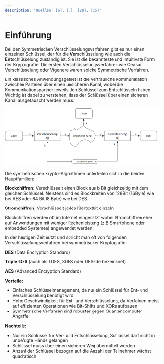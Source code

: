 ```yaml
---
description: 'Quellen: [6], [7], [20], [25]'
---
```


# Einführung

Bei den Symmetrischen Verschlüsselungsverfahren gibt es nur einen einzelnen Schlüssel, der für die **Ver**schlüsselung wie auch die **Ent**schlüsselung zuständig ist.  Sie ist die bekannteste und intuitivste Form der Kryptografie. Die ersten Verschlüsselungsverfahren wie Ceasar Verschlüsselung oder Vigenere waren solche Symmetrische Verfahren.

Ein klassisches Anwendungsgebiet ist die vertrauliche Kommunikation zwischen Parteien über einen unsicheren Kanal, wobei die Kommunikationspartner jeweils den Schlüssel zum Entschlüsseln haben. Wichtig ist dabei zu verstehen, dass der Schlüssel über einen sicheren Kanal ausgetauscht werden muss.

![&#xDC;bersicht Symmetrische Kryptografie](../.gitbook/assets/uebersicht_symmetrische_kryptografie.png)

Die symmetrischen Krypto-Algorithmen unterteilen sich in die beiden Hauptfamilien:

**Blockchiffren:** Verschlüsselt einen Block aus b Bit gleichzeitig mit dem gleichen Schlüssel. Meistens sind es Blockbreiten von 128Bit \(16Byte\) wie bei AES oder 64 Bit \(8 Byte\) wie bei DES.

**Stromchiffren:**  Verschlüsselt jedes Klartextbit einzeln

Blockchiffren werden oft im Internet eingesetzt wobei Stromchiffren eher auf Anwendungen mit weniger Rechenleistung \(z.B Smartphone oder embedded Systemen\) angewendet werden.

In der heutigen Zeit nutzt und spricht man oft von folgenden Verschlüsselungsverfahren bei symmetrischer Kryptografie:

**DES** \(Data Encryption Standard\)

**Triple-DES** \(auch als TDES, 3DES oder DESede bezeichnet\)

**AES** \(Advanced Encryption Standard\)

**Vorteile:** 

* Einfaches Schlüsselmanagement, da nur ein Schlüssel für Ent- und Verschlüsselung benötigt wird
* Hohe Geschwindigkeit für Ent- und Verschlüsselung, da Verfahren meist auf effizienten Operationen wie Bit-Shifts und XORs aufbauen
* Symmetrische Verfahren sind robuster gegen Quantencomputer Angriffe

**Nachteile:**

* Nur ein Schlüssel für Ver- und Entschlüsselung, Schlüssel darf nicht in unbefugte Hände gelangen
* Schlüssel muss über einen sicheren Weg übermittelt werden
* Anzahl der Schlüssel bezogen auf die Anzahl der Teilnehmer wächst quadratisch


